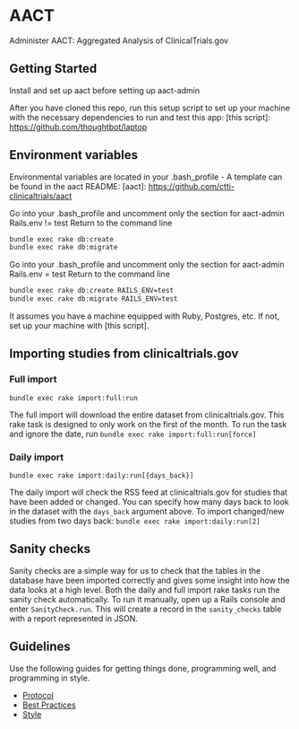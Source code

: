 # AACT
Administer AACT: Aggregated Analysis of ClinicalTrials.gov

## Getting Started

Install and set up aact before setting up aact-admin

After you have cloned this repo, run this setup script to set up your machine
with the necessary dependencies to run and test this app:
[this script]: https://github.com/thoughtbot/laptop

## Environment variables

Environmental variables are located in your .bash_profile - A template can be found in the aact README:
[aact]: https://github.com/ctti-clinicaltrials/aact

Go into your .bash_profile and uncomment only the section for aact-admin Rails.env != test
Return to the command line

```bash  
bundle exec rake db:create
bundle exec rake db:migrate
```
Go into your .bash_profile and uncomment only the section for aact-admin Rails.env = test
Return to the command line

```bash
bundle exec rake db:create RAILS_ENV=test
bundle exec rake db:migrate RAILS_ENV=test
```

It assumes you have a machine equipped with Ruby, Postgres, etc. If not, set up
your machine with [this script].

## Importing studies from clinicaltrials.gov

### Full import

`bundle exec rake import:full:run`

The full import will download the entire dataset from clinicaltrials.gov. This rake task is designed to only work on the first of the month. To run the task and ignore the date, run `bundle exec rake import:full:run[force]`

### Daily import

`bundle exec rake import:daily:run[{days_back}]`

The daily import will check the RSS feed at clinicaltrials.gov for studies that have been added or changed. You can specify how many days back to look in the dataset with the `days_back` argument above. To import changed/new studies from two days back: `bundle exec rake import:daily:run[2]`


## Sanity checks

Sanity checks are a simple way for us to check that the tables in the database have been imported correctly and gives some insight into how the data looks at a high level. Both the daily and full import rake tasks run the sanity check automatically. To run it manually, open up a Rails console and enter `SanityCheck.run`. This will create a record in the `sanity_checks` table with a report represented in JSON.

## Guidelines

Use the following guides for getting things done, programming well, and
programming in style.

* [Protocol](http://github.com/thoughtbot/guides/blob/master/protocol)
* [Best Practices](http://github.com/thoughtbot/guides/blob/master/best-practices)
* [Style](http://github.com/thoughtbot/guides/blob/master/style)
